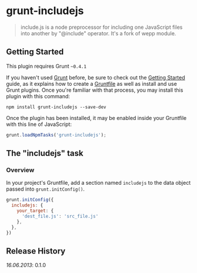 # grunt-includejs

> include.js is a node preprocessor for including one JavaScript files into another by "@include" operator. It's a fork of wepp module.

## Getting Started
This plugin requires Grunt `~0.4.1`

If you haven't used [Grunt](http://gruntjs.com/) before, be sure to check out the [Getting Started](http://gruntjs.com/getting-started) guide, as it explains how to create a [Gruntfile](http://gruntjs.com/sample-gruntfile) as well as install and use Grunt plugins. Once you're familiar with that process, you may install this plugin with this command:

```shell
npm install grunt-includejs --save-dev
```

Once the plugin has been installed, it may be enabled inside your Gruntfile with this line of JavaScript:

```js
grunt.loadNpmTasks('grunt-includejs');
```

## The "includejs" task

### Overview
In your project's Gruntfile, add a section named `includejs` to the data object passed into `grunt.initConfig()`.

```js
grunt.initConfig({
  includejs: {
    your_target: {
      'dest_file.js': 'src_file.js'
    },
  },
})
```

## Release History
*16.06.2013*: 0.1.0
